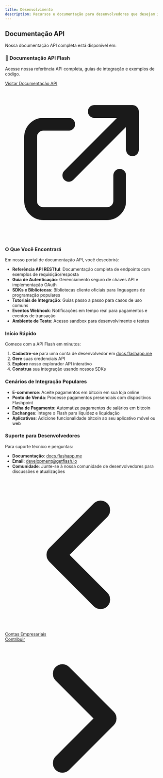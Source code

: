 ```yaml
---
title: Desenvolvimento
description: Recursos e documentação para desenvolvedores que desejam integrar com o Flash
---
```


## Documentação API

Nossa documentação API completa está disponível em:

<div class="bg-flash-accent/10 border border-flash-accent/20 rounded-lg p-6 mb-8">
    <h3 class="text-lg font-semibold mb-2">🚀 Documentação API Flash</h3>
    <p class="mb-4">Acesse nossa referência API completa, guias de integração e exemplos de código.</p>
    <a href="https://docs.flashapp.me" target="_blank" rel="noopener noreferrer" class="inline-flex items-center bg-flash-accent hover:bg-flash-accent/90 text-white font-medium py-2 px-6 rounded-md transition-colors">
        Visitar Documentação API
        <svg xmlns="http://www.w3.org/2000/svg" class="h-5 w-5 ml-2" fill="none" viewBox="0 0 24 24" stroke="currentColor">
            <path stroke-linecap="round" stroke-linejoin="round" stroke-width="2" d="M10 6H6a2 2 0 00-2 2v10a2 2 0 002 2h10a2 2 0 002-2v-4M14 4h6m0 0v6m0-6L10 14" />
        </svg>
    </a>
</div>

### O Que Você Encontrará

Em nosso portal de documentação API, você descobrirá:

- **Referência API RESTful**: Documentação completa de endpoints com exemplos de requisição/resposta
- **Guia de Autenticação**: Gerenciamento seguro de chaves API e implementação OAuth
- **SDKs e Bibliotecas**: Bibliotecas cliente oficiais para linguagens de programação populares
- **Tutoriais de Integração**: Guias passo a passo para casos de uso comuns
- **Eventos Webhook**: Notificações em tempo real para pagamentos e eventos de transação
- **Ambiente de Teste**: Acesso sandbox para desenvolvimento e testes

### Início Rápido

Comece com a API Flash em minutos:

1. **Cadastre-se** para uma conta de desenvolvedor em [docs.flashapp.me](https://docs.flashapp.me)
2. **Gere** suas credenciais API
3. **Explore** nosso explorador API interativo
4. **Construa** sua integração usando nossos SDKs

### Cenários de Integração Populares

- **E-commerce**: Aceite pagamentos em bitcoin em sua loja online
- **Ponto de Venda**: Processe pagamentos presenciais com dispositivos Flashpoint
- **Folha de Pagamento**: Automatize pagamentos de salários em bitcoin
- **Exchanges**: Integre o Flash para liquidez e liquidação
- **Aplicativos**: Adicione funcionalidade bitcoin ao seu aplicativo móvel ou web

### Suporte para Desenvolvedores

Para suporte técnico e perguntas:

- **Documentação**: [docs.flashapp.me](https://docs.flashapp.me)
- **Email**: [development@getflash.io](mailto:development@getflash.io)
- **Comunidade**: Junte-se à nossa comunidade de desenvolvedores para discussões e atualizações

<!-- Navigation links -->
<div class="flex justify-between items-center mt-8 pt-4 border-t border-zinc-200 dark:border-zinc-700">
  <div class="w-1/3 text-left">
    <a href="business" class="inline-flex items-center bg-purple-600 hover:bg-purple-700 text-white rounded-md transition-colors px-4 py-2 text-sm font-medium shadow-sm hover:shadow-md">
      <svg xmlns="http://www.w3.org/2000/svg" class="h-6 w-6 mr-2" fill="none" viewBox="0 0 24 24" stroke="currentColor">
        <path stroke-linecap="round" stroke-linejoin="round" stroke-width="3" d="M15 19l-7-7 7-7" />
      </svg>
      Contas Empresariais
    </a>
  </div>
  <div class="w-1/3 text-center">
    <!-- Optional center content -->
  </div>
  <div class="w-1/3 text-right">
    <a href="contribute" class="inline-flex items-center bg-purple-600 hover:bg-purple-700 text-white rounded-md transition-colors px-4 py-2 text-sm font-medium shadow-sm hover:shadow-md">
      Contribuir
      <svg xmlns="http://www.w3.org/2000/svg" class="h-6 w-6 ml-2" fill="none" viewBox="0 0 24 24" stroke="currentColor">
        <path stroke-linecap="round" stroke-linejoin="round" stroke-width="3" d="M9 5l7 7-7 7" />
      </svg>
    </a>
  </div>
</div>